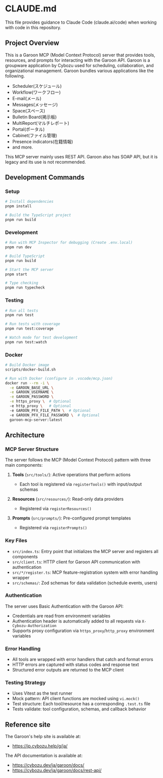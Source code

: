 # CLAUDE.md

This file provides guidance to Claude Code (claude.ai/code) when working with code in this repository.

## Project Overview

This is a Garoon MCP (Model Context Protocol) server that provides tools, resources, and prompts for interacting with the Garoon API. Garoon is a groupware application by Cybozu used for scheduling, collaboration, and organizational management.
Garoon bundles various applications like the following.

- Scheduler(スケジュール)
- Workflow(ワークフロー)
- E-mail(メール)
- Messages(メッセージ)
- Space(スペース)
- Bulletin Board(掲示板)
- MultiReport(マルチレポート)
- Portal(ポータル)
- Cabinet(ファイル管理)
- Presence indicators(在籍情報)
- and more.

This MCP server mainly uses REST API. Garoon also has SOAP API, but it is legacy and its use is not recommended.

## Development Commands

### Setup

```bash
# Install dependencies
pnpm install

# Build the TypeScript project
pnpm run build
```

### Development

```bash
# Run with MCP Inspector for debugging (Create .env.local)
pnpm run dev

# Build TypeScript
pnpm run build

# Start the MCP server
pnpm start

# Type checking
pnpm run typecheck
```

### Testing

```bash
# Run all tests
pnpm run test

# Run tests with coverage
pnpm run test:coverage

# Watch mode for test development
pnpm run test:watch
```

### Docker

```bash
# Build Docker image
scripts/docker-build.sh

# Run with Docker (configure in .vscode/mcp.json)
docker run --rm -i \
  -e GAROON_BASE_URL \
  -e GAROON_USERNAME \
  -e GAROON_PASSWORD \
  -e https_proxy \  # Optional
  -e http_proxy \   # Optional
  -e GAROON_PFX_FILE_PATH \  # Optional
  -e GAROON_PFX_FILE_PASSWORD \  # Optional
  garoon-mcp-server:latest
```

## Architecture

### MCP Server Structure

The server follows the MCP (Model Context Protocol) pattern with three main components:

1. **Tools** (`src/tools/`): Active operations that perform actions
   - Each tool is registered via `registerTools()` with input/output schemas

2. **Resources** (`src/resources/`): Read-only data providers
   - Registered via `registerResources()`

3. **Prompts** (`src/prompts/`): Pre-configured prompt templates
   - Registered via `registerPrompts()`

### Key Files

- `src/index.ts`: Entry point that initializes the MCP server and registers all components
- `src/client.ts`: HTTP client for Garoon API communication with authentication
- `src/*/register.ts`: MCP feature-registration system with error handling wrapper
- `src/schemas/`: Zod schemas for data validation (schedule events, users)

### Authentication

The server uses Basic Authentication with the Garoon API:

- Credentials are read from environment variables
- Authentication header is automatically added to all requests via `X-Cybozu-Authorization`
- Supports proxy configuration via `https_proxy`/`http_proxy` environment variables

### Error Handling

- All tools are wrapped with error handlers that catch and format errors
- HTTP errors are captured with status codes and response text
- Structured error outputs are returned to the MCP client

### Testing Strategy

- Uses Vitest as the test runner
- Mock pattern: API client functions are mocked using `vi.mock()`
- Test structure: Each tool/resource has a corresponding `.test.ts` file
- Tests validate: tool configuration, schemas, and callback behavior

## Reference site

The Garoon's help site is available at:

- https://jp.cybozu.help/g/ja/

The API documentation is available at:

- https://cybozu.dev/ja/garoon/docs/
- https://cybozu.dev/ja/garoon/docs/rest-api/
